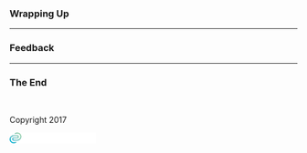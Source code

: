 ### Wrapping Up

<!-- .slide: data-background="img/background-green-orig.jpg" -->

---

### Feedback

---

### The End

<!-- .slide: data-background="img/background-dark-orig.jpg" -->

&nbsp;

Copyright 2017

<p><img class="simpleImage" src="img/logo-and-name-white.png" alt="alt text" title="codecentric Logo" width="30%"></p>
